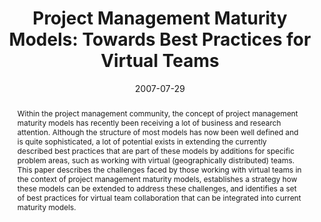 ---
abstract: Within the project management community, the  concept of project management
  maturity models has recently  been receiving a lot of business and research attention.
  Although  the structure of most models has now been well defined and is  quite sophisticated,
  a lot of potential exists in extending the  currently described best practices that
  are part of these models  by additions for specific problem areas, such as working
  with  virtual (geographically distributed) teams.  This paper describes the challenges
  faced by those working  with virtual teams in the context of project management  maturity
  models, establishes a strategy how these models can be  extended to address these
  challenges, and identifies a set of best  practices for virtual team collaboration
  that can be integrated  into current maturity models.
authors:
- Martin Pazderka
- Thomas Grechenig
date: '2007-07-29'
featured: false
links:
- name: Publik
  url: https://publik.tuwien.ac.at/showentry.php?ID=172602&lang=2
publication_types:
- '1'
publishDate: '2007-07-29'
specifics: 'Vortrag: 19th IEEE International Engineering Management Conference (IEMC
  2007), Austin, Texas; 29.07.2007 - 01.08.2007; in: "Proceedings of the 19th IEEE
  International Engineering Management Conference", (2007), ISBN: 978-1-4244-2146-6;
  S. 84 - 89.'
title: 'Project Management Maturity Models: Towards Best Practices for Virtual Teams'
url_pdf: ''
---